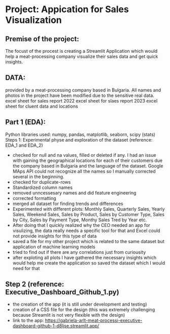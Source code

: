# Project: Appication for Sales Visualization
## Premise of the project:
The focust of the procest is creating a Streamlit Application which would help a meat-processing company visualize their sales data and get quick insights.

## DATA:
provided by a meat-processing company based in Bulgaria. All names and photos in the project have been modified due to the sensitive real data.
excel sheet for sales report 2022
excel sheet for slaes report 2023
excel sheet for cluent data and locations


## Part 1 (EDA):
Python libraries used: numpy, pandas, matplotlib, seaborn, scipy (stats)
Steps 1: Experimental physe and exploration of the dataset (reference: EDA_1 and EDA_2)
 + checked for null and na values, filled or deleted if any. I had an issue with gaining the geographical locations for each of their customers due the company based in Bulgaria and the language of the dataset. Google MAps API could not recognize all the names so I manually corrected several in the beginning.
 + checked for duplicate-rows
 + Standardized column names
 + removed unncessesary names and did feature engineering
 + corrected formatting
 + merged all dataset for finding trends and differences
 + Experimented with different plots: Monthly Sales, Quarterly Sales, Yearly Sales, Weekend Sales, Sales by Product, Sales by Customer Type, Sales by City, Sales by Payment Type, Monthy Sales Tred by Year etc.
 + After doing that I quickly realized why the CEO needed an app for visulizing, the data really needs a specific tool for that and Excel could not provide insights for this type of data
 + saved a file for my other project which is related to the same dataset but application of machine learning models
 + tried to find out if there are any correlations just from curiousity
 + after exploting all plots I have gathered the necessary insights which would help me create the application so saved the dataset which I would need for that
## Step 2 (reference: Executive_Dashboard_Github_1.py)
 + the creation of the app (it is still under development and testing)
 + creation of a CSS file for the design (this was extremely challenging because Streamlit is not very flexible with the design)
 + link to the app: https://gabriela-arlt-meat-processi-executive-dashboard-github-1-d8ljse.streamlit.app/
